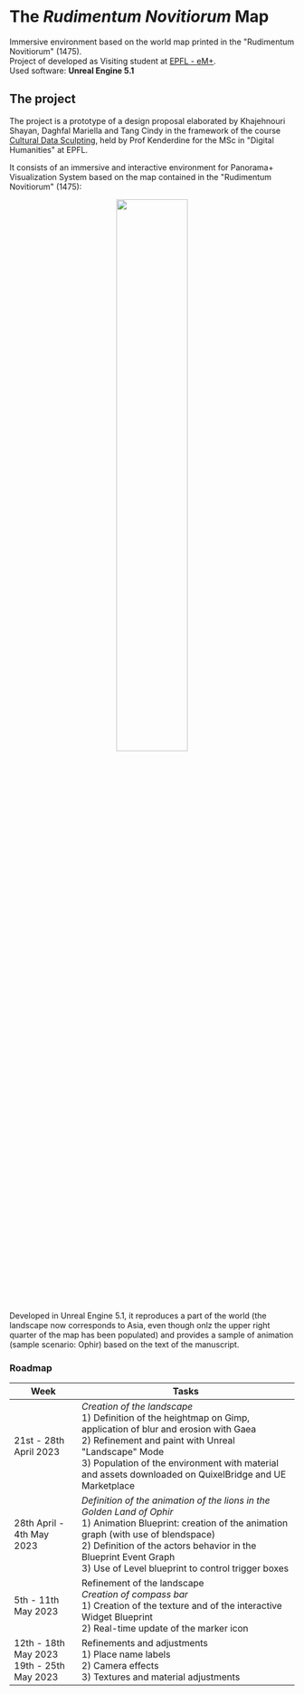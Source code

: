 # The <i>Rudimentum Novitiorum</i> Map 

Immersive environment based on the world map printed in the "Rudimentum Novitiorum" (1475). <br> Project of developed as Visiting student at [EPFL - eM+](https://www.epfl.ch/labs/emplus/). <br> Used software: **Unreal Engine 5.1**

## The project

The project is a prototype of a design proposal elaborated by Khajehnouri Shayan, Daghfal Mariella and Tang Cindy in the framework of the course [Cultural Data Sculpting](https://edu.epfl.ch/coursebook/en/cultural-data-sculpting-DH-404), held by Prof Kenderdine for the MSc in "Digital Humanities" at EPFL.

It consists of an immersive and interactive environment for Panorama+ Visualization System based on the map contained in the "Rudimentum Novitiorum" (1475):
<p align="center"> <img src="https://upload.wikimedia.org/wikipedia/commons/5/54/1475_Rudimentum_Novitorum_Lucas_brandis.jpg" style="width: 50%"> </p>

Developed in Unreal Engine 5.1, it reproduces a part of the world (the landscape now corresponds to Asia, even though onlz the upper right quarter of the map has been populated) and provides a sample of animation (sample scenario: Ophir) based on the text of the manuscript.


<!-- <p align="center"> <img src="RudNovMap/Saved/Screenshots/WindowsEditor/ScreenShot00000.png" style="width: 50%"> </p> -->

### Roadmap

| **Week**                  | **Tasks**                                                                                                                                                                                                                                                                    |
|---------------------------|------------------------------------------------------------------------------------------------------------------------------------------------------------------------------------------------------------------------------------------------------------------------------|
| 21st - 28th April 2023    | _Creation of the landscape_ <br> 1) Definition of the heightmap on Gimp, application of blur and erosion with Gaea <br> 2) Refinement and paint with Unreal "Landscape" Mode <br> 3) Population of the environment with material and assets downloaded on QuixelBridge and UE Marketplace |
| 28th April - 4th May 2023 | _Definition of the animation of the lions in the Golden Land of Ophir_ <br> 1) Animation Blueprint: creation of the animation graph (with use of blendspace) <br> 2) Definition of the actors behavior in the Blueprint Event Graph <br> 3) Use of Level blueprint to control trigger boxes |
| 5th - 11th May 2023       | Refinement of the landscape <br> _Creation of compass bar_ <br> 1) Creation of the texture and of the interactive Widget Blueprint <br> 2) Real-time update of the marker icon|
| 12th - 18th May 2023 <br> 19th - 25th May 2023       | Refinements and adjustments <br> 1) Place name labels <br> 2) Camera effects <br> 3) Textures and material adjustments|
